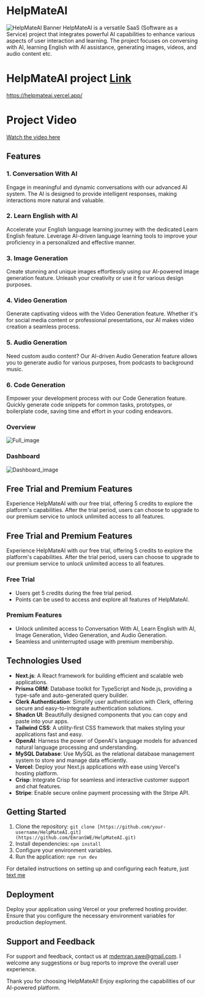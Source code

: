 # HelpMateAI 
![HelpMateAI Banner](header.png)
HelpMateAI is a versatile SaaS (Software as a Service) project that integrates powerful AI capabilities to enhance various aspects of user interaction and learning. The project focuses on conversing with AI, learning English with AI assistance, generating images, videos, and audio content etc.

# HelpMateAI project [Link](https://helpmateai.vercel.app/)
https://helpmateai.vercel.app/

# Project Video
[Watch the video here](https://vimeo.com/902016305)
## Features

### 1. Conversation With AI
Engage in meaningful and dynamic conversations with our advanced AI system. The AI is designed to provide intelligent responses, making interactions more natural and valuable.

### 2. Learn English with AI
Accelerate your English language learning journey with the dedicated Learn English feature. Leverage AI-driven language learning tools to improve your proficiency in a personalized and effective manner.

### 3. Image Generation
Create stunning and unique images effortlessly using our AI-powered image generation feature. Unleash your creativity or use it for various design purposes.

### 4. Video Generation
Generate captivating videos with the Video Generation feature. Whether it's for social media content or professional presentations, our AI makes video creation a seamless process.

### 5. Audio Generation
Need custom audio content? Our AI-driven Audio Generation feature allows you to generate audio for various purposes, from podcasts to background music.

### 6. Code Generation
Empower your development process with our Code Generation feature. Quickly generate code snippets for common tasks, prototypes, or boilerplate code, saving time and effort in your coding endeavors.

### Overview
![Full_image](full.png)


### Dashboard
![Dashboard_image](dashboard.png)

## Free Trial and Premium Features

Experience HelpMateAI with our free trial, offering 5 credits to explore the platform's capabilities. After the trial period, users can choose to upgrade to our premium service to unlock unlimited access to all features.

## Free Trial and Premium Features

Experience HelpMateAI with our free trial, offering 5 credits to explore the platform's capabilities. After the trial period, users can choose to upgrade to our premium service to unlock unlimited access to all features.

### Free Trial
- Users get 5 credits during the free trial period.
- Points can be used to access and explore all features of HelpMateAI.

### Premium Features
- Unlock unlimited access to Conversation With AI, Learn English with AI, Image Generation, Video Generation, and Audio Generation.
- Seamless and uninterrupted usage with premium membership.

## Technologies Used

- **Next.js**: A React framework for building efficient and scalable web applications.
- **Prisma ORM**: Database toolkit for TypeScript and Node.js, providing a type-safe and auto-generated query builder.
- **Clerk Authentication**: Simplify user authentication with Clerk, offering secure and easy-to-integrate authentication solutions.
- **Shadcn UI**: Beautifully designed components that you can copy and paste into your apps.
- **Tailwind CSS**: A utility-first CSS framework that makes styling your applications fast and easy.
- **OpenAI**: Harness the power of OpenAI's language models for advanced natural language processing and understanding.
- **MySQL Database**: Use MySQL as the relational database management system to store and manage data efficiently.
- **Vercel**: Deploy your Next.js applications with ease using Vercel's hosting platform.
- **Crisp**: Integrate Crisp for seamless and interactive customer support and chat features.
- **Stripe**: Enable secure online payment processing with the Stripe API.

## Getting Started

1. Clone the repository: `git clone [https://github.com/your-username/HelpMateAI.git](https://github.com/EmranSWE/HelpMateAI.git)`
2. Install dependencies: `npm install`
3. Configure your environment variables.
4. Run the application: `npm run dev`

For detailed instructions on setting up and configuring each feature, just [text me](mdemran.swe@gmail.com)

## Deployment

Deploy your application using Vercel or your preferred hosting provider. Ensure that you configure the necessary environment variables for production deployment.

## Support and Feedback

For support and feedback, contact us at mdemran.swe@gmail.com. I welcome any suggestions or bug reports to improve the overall user experience.

Thank you for choosing HelpMateAI! Enjoy exploring the capabilities of our AI-powered platform.

